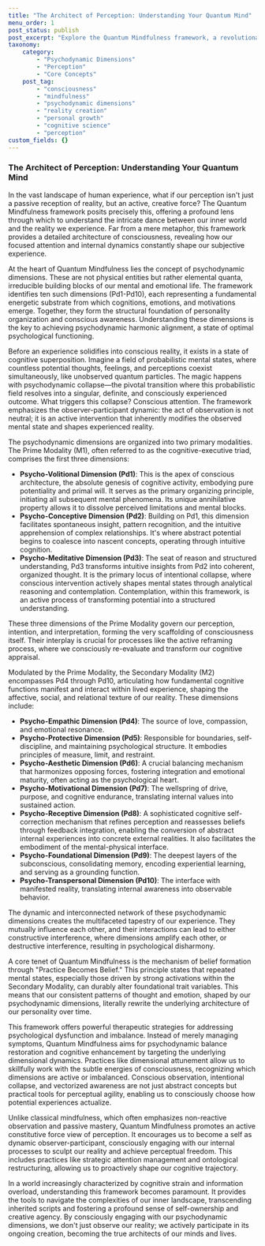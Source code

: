```yaml
---
title: "The Architect of Perception: Understanding Your Quantum Mind"
menu_order: 1
post_status: publish
post_excerpt: "Explore the Quantum Mindfulness framework, a revolutionary approach to understanding consciousness. This post delves into how our perception actively shapes reality through psychodynamic dimensions, offering insights into cultivating a more intentional and fulfilling life by consciously engaging with your inner world."
taxonomy:
    category:
        - "Psychodynamic Dimensions"
        - "Perception"
        - "Core Concepts"
    post_tag:
        - "consciousness"
        - "mindfulness"
        - "psychodynamic dimensions"
        - "reality creation"
        - "personal growth"
        - "cognitive science"
        - "perception"
custom_fields: {}
---
```


### The Architect of Perception: Understanding Your Quantum Mind

In the vast landscape of human experience, what if our perception isn't just a passive reception of reality, but an active, creative force? The Quantum Mindfulness framework posits precisely this, offering a profound lens through which to understand the intricate dance between our inner world and the reality we experience. Far from a mere metaphor, this framework provides a detailed architecture of consciousness, revealing how our focused attention and internal dynamics constantly shape our subjective experience.

At the heart of Quantum Mindfulness lies the concept of psychodynamic dimensions. These are not physical entities but rather elemental quanta, irreducible building blocks of our mental and emotional life. The framework identifies ten such dimensions (Pd1-Pd10), each representing a fundamental energetic substrate from which cognitions, emotions, and motivations emerge. Together, they form the structural foundation of personality organization and conscious awareness. Understanding these dimensions is the key to achieving psychodynamic harmonic alignment, a state of optimal psychological functioning.

Before an experience solidifies into conscious reality, it exists in a state of cognitive superposition. Imagine a field of probabilistic mental states, where countless potential thoughts, feelings, and perceptions coexist simultaneously, like unobserved quantum particles. The magic happens with psychodynamic collapse—the pivotal transition where this probabilistic field resolves into a singular, definite, and consciously experienced outcome. What triggers this collapse? Conscious attention. The framework emphasizes the observer-participant dynamic: the act of observation is not neutral; it is an active intervention that inherently modifies the observed mental state and shapes experienced reality.

The psychodynamic dimensions are organized into two primary modalities. The Prime Modality (M1), often referred to as the cognitive-executive triad, comprises the first three dimensions:

*   **Psycho-Volitional Dimension (Pd1)**: This is the apex of conscious architecture, the absolute genesis of cognitive activity, embodying pure potentiality and primal will. It serves as the primary organizing principle, initiating all subsequent mental phenomena. Its unique annihilative property allows it to dissolve perceived limitations and mental blocks.
*   **Psycho-Conceptive Dimension (Pd2)**: Building on Pd1, this dimension facilitates spontaneous insight, pattern recognition, and the intuitive apprehension of complex relationships. It's where abstract potential begins to coalesce into nascent concepts, operating through intuitive cognition.
*   **Psycho-Meditative Dimension (Pd3)**: The seat of reason and structured understanding, Pd3 transforms intuitive insights from Pd2 into coherent, organized thought. It is the primary locus of intentional collapse, where conscious intervention actively shapes mental states through analytical reasoning and contemplation. Contemplation, within this framework, is an active process of transforming potential into a structured understanding.

These three dimensions of the Prime Modality govern our perception, intention, and interpretation, forming the very scaffolding of consciousness itself. Their interplay is crucial for processes like the active reframing process, where we consciously re-evaluate and transform our cognitive appraisal.

Modulated by the Prime Modality, the Secondary Modality (M2) encompasses Pd4 through Pd10, articulating how fundamental cognitive functions manifest and interact within lived experience, shaping the affective, social, and relational texture of our reality. These dimensions include:

*   **Psycho-Empathic Dimension (Pd4)**: The source of love, compassion, and emotional resonance.
*   **Psycho-Protective Dimension (Pd5)**: Responsible for boundaries, self-discipline, and maintaining psychological structure. It embodies principles of measure, limit, and restraint.
*   **Psycho-Aesthetic Dimension (Pd6)**: A crucial balancing mechanism that harmonizes opposing forces, fostering integration and emotional maturity, often acting as the psychological heart.
*   **Psycho-Motivational Dimension (Pd7)**: The wellspring of drive, purpose, and cognitive endurance, translating internal values into sustained action.
*   **Psycho-Receptive Dimension (Pd8)**: A sophisticated cognitive self-correction mechanism that refines perception and reassesses beliefs through feedback integration, enabling the conversion of abstract internal experiences into concrete external realities. It also facilitates the embodiment of the mental-physical interface.
*   **Psycho-Foundational Dimension (Pd9)**: The deepest layers of the subconscious, consolidating memory, encoding experiential learning, and serving as a grounding function.
*   **Psycho-Transpersonal Dimension (Pd10)**: The interface with manifested reality, translating internal awareness into observable behavior.

The dynamic and interconnected network of these psychodynamic dimensions creates the multifaceted tapestry of our experience. They mutually influence each other, and their interactions can lead to either constructive interference, where dimensions amplify each other, or destructive interference, resulting in psychological disharmony.

A core tenet of Quantum Mindfulness is the mechanism of belief formation through "Practice Becomes Belief." This principle states that repeated mental states, especially those driven by strong activations within the Secondary Modality, can durably alter foundational trait variables. This means that our consistent patterns of thought and emotion, shaped by our psychodynamic dimensions, literally rewrite the underlying architecture of our personality over time.

This framework offers powerful therapeutic strategies for addressing psychological dysfunction and imbalance. Instead of merely managing symptoms, Quantum Mindfulness aims for psychodynamic balance restoration and cognitive enhancement by targeting the underlying dimensional dynamics. Practices like dimensional attunement allow us to skillfully work with the subtle energies of consciousness, recognizing which dimensions are active or imbalanced. Conscious observation, intentional collapse, and vectorized awareness are not just abstract concepts but practical tools for perceptual agility, enabling us to consciously choose how potential experiences actualize.

Unlike classical mindfulness, which often emphasizes non-reactive observation and passive mastery, Quantum Mindfulness promotes an active constitutive force view of perception. It encourages us to become a self as dynamic observer-participant, consciously engaging with our internal processes to sculpt our reality and achieve perceptual freedom. This includes practices like strategic attention management and ontological restructuring, allowing us to proactively shape our cognitive trajectory.

In a world increasingly characterized by cognitive strain and information overload, understanding this framework becomes paramount. It provides the tools to navigate the complexities of our inner landscape, transcending inherited scripts and fostering a profound sense of self-ownership and creative agency. By consciously engaging with our psychodynamic dimensions, we don't just observe our reality; we actively participate in its ongoing creation, becoming the true architects of our minds and lives.